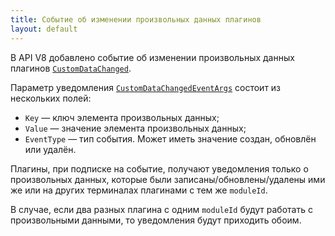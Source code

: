 ```yaml
---
title: Событие об изменении произвольных данных плагинов
layout: default
---
```


В API V8 добавлено событие об изменении произвольных данных плагинов [`CustomDataChanged`](https://iiko.github.io/front.api.sdk/v9/html/P_Resto_Front_Api_INotificationService_CustomDataChanged.htm). 

Параметр уведомления [`CustomDataChangedEventArgs`](https://iiko.github.io/front.api.sdk/v9/html/Properties_T_Resto_Front_Api_Data_Common_CustomDataChangedEventArgs.htm) состоит из нескольких полей:

- `Key` — ключ элемента произвольных данных;
- `Value` — значение элемента произвольных данных;
- `EventType` — тип события. Может иметь значение создан, обновлён или удалён.

Плагины, при подписке на событие, получают уведомления только о произвольных данных, которые были записаны/обновлены/удалены ими же или на других терминалах плагинами с тем же `moduleId`.

В случае, если два разных плагина с одним `moduleId` будут работать с произвольными данными, то уведомления будут приходить обоим.